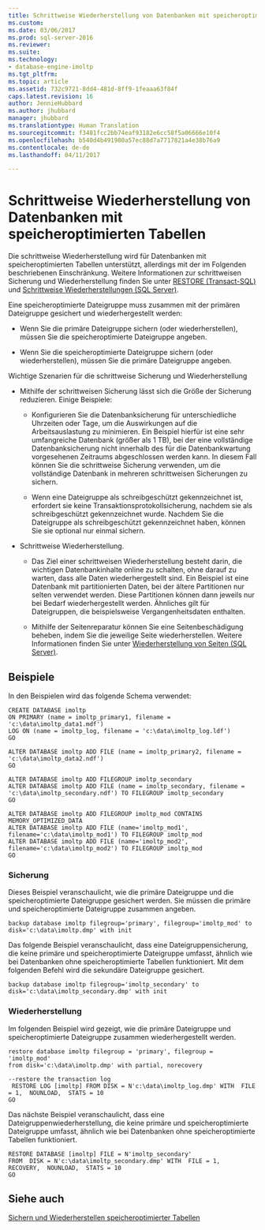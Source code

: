 ```yaml
---
title: Schrittweise Wiederherstellung von Datenbanken mit speicheroptimierten Tabellen | Microsoft-Dokumentation
ms.custom: 
ms.date: 03/06/2017
ms.prod: sql-server-2016
ms.reviewer: 
ms.suite: 
ms.technology:
- database-engine-imoltp
ms.tgt_pltfrm: 
ms.topic: article
ms.assetid: 732c9721-8dd4-481d-8ff9-1feaaa63f84f
caps.latest.revision: 16
author: JennieHubbard
ms.author: jhubbard
manager: jhubbard
ms.translationtype: Human Translation
ms.sourcegitcommit: f3481fcc2bb74eaf93182e6cc58f5a06666e10f4
ms.openlocfilehash: b540d4b491980a57ec88d7a7717821a4e38b76a9
ms.contentlocale: de-de
ms.lasthandoff: 04/11/2017

---
```

# <a name="piecemeal-restore-of-databases-with-memory-optimized-tables"></a>Schrittweise Wiederherstellung von Datenbanken mit speicheroptimierten Tabellen
  Die schrittweise Wiederherstellung wird für Datenbanken mit speicheroptimierten Tabellen unterstützt, allerdings mit der im Folgenden beschriebenen Einschränkung. Weitere Informationen zur schrittweisen Sicherung und Wiederherstellung finden Sie unter [RESTORE &#40;Transact-SQL&#41;](../../t-sql/statements/restore-statements-transact-sql.md) und [Schrittweise Wiederherstellungen &#40;SQL Server&#41;](../../relational-databases/backup-restore/piecemeal-restores-sql-server.md).  
  
 Eine speicheroptimierte Dateigruppe muss zusammen mit der primären Dateigruppe gesichert und wiederhergestellt werden:  
  
-   Wenn Sie die primäre Dateigruppe sichern (oder wiederherstellen), müssen Sie die speicheroptimierte Dateigruppe angeben.  
  
-   Wenn Sie die speicheroptimierte Dateigruppe sichern (oder wiederherstellen), müssen Sie die primäre Dateigruppe angeben.  
  
 Wichtige Szenarien für die schrittweise Sicherung und Wiederherstellung  
  
-   Mithilfe der schrittweisen Sicherung lässt sich die Größe der Sicherung reduzieren. Einige Beispiele:  
  
    -   Konfigurieren Sie die Datenbanksicherung für unterschiedliche Uhrzeiten oder Tage, um die Auswirkungen auf die Arbeitsauslastung zu minimieren. Ein Beispiel hierfür ist eine sehr umfangreiche Datenbank (größer als 1 TB), bei der eine vollständige Datenbanksicherung nicht innerhalb des für die Datenbankwartung vorgesehenen Zeitraums abgeschlossen werden kann. In diesem Fall können Sie die schrittweise Sicherung verwenden, um die vollständige Datenbank in mehreren schrittweisen Sicherungen zu sichern.  
  
    -   Wenn eine Dateigruppe als schreibgeschützt gekennzeichnet ist, erfordert sie keine Transaktionsprotokollsicherung, nachdem sie als schreibgeschützt gekennzeichnet wurde. Nachdem Sie die Dateigruppe als schreibgeschützt gekennzeichnet haben, können Sie sie optional nur einmal sichern.  
  
-   Schrittweise Wiederherstellung.  
  
    -   Das Ziel einer schrittweisen Wiederherstellung besteht darin, die wichtigen Datenbankinhalte online zu schalten, ohne darauf zu warten, dass alle Daten wiederhergestellt sind. Ein Beispiel ist eine Datenbank mit partitionierten Daten, bei der ältere Partitionen nur selten verwendet werden. Diese Partitionen können dann jeweils nur bei Bedarf wiederhergestellt werden. Ähnliches gilt für Dateigruppen, die beispielsweise Vergangenheitsdaten enthalten.  
  
    -   Mithilfe der Seitenreparatur können Sie eine Seitenbeschädigung beheben, indem Sie die jeweilige Seite wiederherstellen. Weitere Informationen finden Sie unter [Wiederherstellung von Seiten &#40;SQL Server&#41;](../../relational-databases/backup-restore/restore-pages-sql-server.md).  
  
## <a name="samples"></a>Beispiele  
 In den Beispielen wird das folgende Schema verwendet:  
  
```  
CREATE DATABASE imoltp  
ON PRIMARY (name = imoltp_primary1, filename = 'c:\data\imoltp_data1.mdf')  
LOG ON (name = imoltp_log, filename = 'c:\data\imoltp_log.ldf')  
GO  
  
ALTER DATABASE imoltp ADD FILE (name = imoltp_primary2, filename = 'c:\data\imoltp_data2.ndf')  
GO  
  
ALTER DATABASE imoltp ADD FILEGROUP imoltp_secondary  
ALTER DATABASE imoltp ADD FILE (name = imoltp_secondary, filename = 'c:\data\imoltp_secondary.ndf') TO FILEGROUP imoltp_secondary  
GO  
  
ALTER DATABASE imoltp ADD FILEGROUP imoltp_mod CONTAINS MEMORY_OPTIMIZED_DATA   
ALTER DATABASE imoltp ADD FILE (name='imoltp_mod1', filename='c:\data\imoltp_mod1') TO FILEGROUP imoltp_mod   
ALTER DATABASE imoltp ADD FILE (name='imoltp_mod2', filename='c:\data\imoltp_mod2') TO FILEGROUP imoltp_mod   
GO  
```  
  
### <a name="backup"></a>Sicherung  
 Dieses Beispiel veranschaulicht, wie die primäre Dateigruppe und die speicheroptimierte Dateigruppe gesichert werden. Sie müssen die primäre und speicheroptimierte Dateigruppe zusammen angeben.  
  
```  
backup database imoltp filegroup='primary', filegroup='imoltp_mod' to disk='c:\data\imoltp.dmp' with init  
```  
  
 Das folgende Beispiel veranschaulicht, dass eine Dateigruppensicherung, die keine primäre und speicheroptimierte Dateigruppe umfasst, ähnlich wie bei Datenbanken ohne speicheroptimierte Tabellen funktioniert. Mit dem folgenden Befehl wird die sekundäre Dateigruppe gesichert.  
  
```  
backup database imoltp filegroup='imoltp_secondary' to disk='c:\data\imoltp_secondary.dmp' with init  
```  
  
### <a name="restore"></a>Wiederherstellung  
 Im folgenden Beispiel wird gezeigt, wie die primäre Dateigruppe und speicheroptimierte Dateigruppe zusammen wiederhergestellt werden.  
  
```  
restore database imoltp filegroup = 'primary', filegroup = 'imoltp_mod'   
from disk='c:\data\imoltp.dmp' with partial, norecovery  
  
--restore the transaction log  
 RESTORE LOG [imoltp] FROM DISK = N'c:\data\imoltp_log.dmp' WITH  FILE = 1,  NOUNLOAD,  STATS = 10  
GO  
```  
  
 Das nächste Beispiel veranschaulicht, dass eine Dateigruppenwiederherstellung, die keine primäre und speicheroptimierte Dateigruppe umfasst, ähnlich wie bei Datenbanken ohne speicheroptimierte Tabellen funktioniert.  
  
```  
RESTORE DATABASE [imoltp] FILE = N'imoltp_secondary'   
FROM  DISK = N'c:\data\imoltp_secondary.dmp' WITH  FILE = 1,  RECOVERY,  NOUNLOAD,  STATS = 10  
GO  
```  
  
## <a name="see-also"></a>Siehe auch  
 [Sichern und Wiederherstellen speicheroptimierter Tabellen](http://msdn.microsoft.com/library/3f083347-0fbb-4b19-a6fb-1818d545e281)  
  
  
